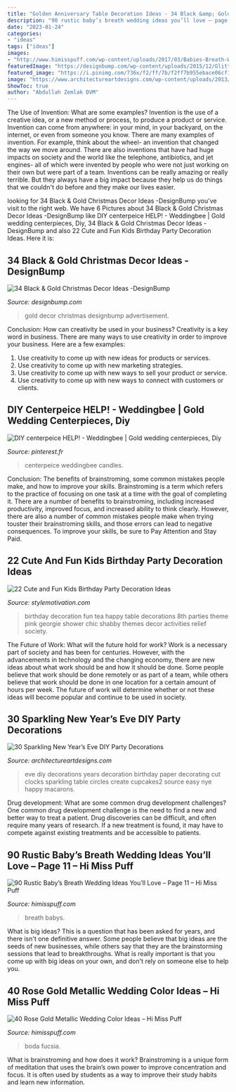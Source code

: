 ```yaml
---
title: "Golden Anniversary Table Decoration Ideas - 34 Black &amp; Gold Christmas Decor Ideas -designbump"
description: "90 rustic baby’s breath wedding ideas you’ll love – page 11 – hi miss puff"
date: "2023-01-24"
categories:
- "ideas"
tags: ["ideas"]
images:
- "http://www.himisspuff.com/wp-content/uploads/2017/03/Babies-Breath-Wedding-Centerpiece.jpg"
featuredImage: "https://designbump.com/wp-content/uploads/2015/12/Glittering-Black-And-Gold-Christmas-Decor-ideas-5.jpg"
featured_image: "https://i.pinimg.com/736x/f2/ff/7b/f2ff7b955ebace06cf1e6e74ed3e641b--british-wedding-centerpiece-ideas.jpg"
image: "https://www.architectureartdesigns.com/wp-content/uploads/2013/12/2016.jpg"
ShowToc: true
author: "Abdullah Zemlak DVM"
---
```



The Use of Invention: What are some examples?
Invention is the use of a creative idea, or a new method or process, to produce a product or service. Invention can come from anywhere: in your mind, in your backyard, on the internet, or even from someone you know. 
There are many examples of invention. For example, think about the wheel- an invention that changed the way we move around. There are also inventions that have had huge impacts on society and the world like the telephone, antibiotics, and jet engines- all of which were invented by people who were not just working on their own but were part of a team. 
Inventions can be really amazing or really terrible. But they always have a big impact because they help us do things that we couldn't do before and they make our lives easier.

	

		
looking for 34 Black &amp; Gold Christmas Decor Ideas -DesignBump you've visit to the right web. We have 6 Pictures about 34 Black &amp; Gold Christmas Decor Ideas -DesignBump like DIY centerpeice HELP! - Weddingbee | Gold wedding centerpieces, Diy, 34 Black &amp; Gold Christmas Decor Ideas -DesignBump and also 22 Cute and Fun Kids Birthday Party Decoration Ideas. Here it is:
		
    
## 34 Black &amp; Gold Christmas Decor Ideas -DesignBump

<img loading=lazy src="https://designbump.com/wp-content/uploads/2015/12/Glittering-Black-And-Gold-Christmas-Decor-ideas-5.jpg" onerror="this.onerror=null;this.src='https://tse1.mm.bing.net/th?id=OIP._AB_uWRmnw__KttoXs4J_gHaLH&amp;pid=15.1';" alt="34 Black &amp; Gold Christmas Decor Ideas -DesignBump">

_Source: designbump.com_

>gold decor christmas designbump advertisement. 

	

Conclusion: How can creativity be used in your business?
Creativity is a key word in business. There are many ways to use creativity in order to improve your business. Here are a few examples:
1. Use creativity to come up with new ideas for products or services.
2. Use creativity to come up with new marketing strategies.
3. Use creativity to come up with new ways to sell your product or service.
4. Use creativity to come up with new ways to connect with customers or clients.

    
## DIY Centerpeice HELP! - Weddingbee | Gold Wedding Centerpieces, Diy

<img loading=lazy src="https://i.pinimg.com/736x/f2/ff/7b/f2ff7b955ebace06cf1e6e74ed3e641b--british-wedding-centerpiece-ideas.jpg" onerror="this.onerror=null;this.src='https://tse4.mm.bing.net/th?id=OIP.fXSvbArjYcyKfNajR5tEXAHaNJ&amp;pid=15.1';" alt="DIY centerpeice HELP! - Weddingbee | Gold wedding centerpieces, Diy">

_Source: pinterest.fr_

>centerpeice weddingbee candles. 

	

Conclusion: The benefits of brainstroming, some common mistakes people make, and how to improve your skills.
Brainstroming is a term which refers to the practice of focusing on one task at a time with the goal of completing it. There are a number of benefits to brainstroming, including increased productivity, improved focus, and increased ability to think clearly. However, there are also a number of common mistakes people make when trying touster their brainstroming skills, and those errors can lead to negative consequences. To improve your skills, be sure to Pay Attention and Stay Paid.

    
## 22 Cute And Fun Kids Birthday Party Decoration Ideas

<img loading=lazy src="https://www.stylemotivation.com/wp-content/uploads/2013/09/23-Cute-and-Fun-Kids-Birthday-Party-Decoration-Ideas-7-620x929.jpg" onerror="this.onerror=null;this.src='https://tse1.mm.bing.net/th?id=OIP.yIcCqb3oeBkJVNmAvZ5y-QHaLG&amp;pid=15.1';" alt="22 Cute and Fun Kids Birthday Party Decoration Ideas">

_Source: stylemotivation.com_

>birthday decoration fun tea happy table decorations 8th parties theme pink georgie shower chic shabby themes decor activities relief society. 

	

The Future of Work: What will the future hold for work?
Work is a necessary part of society and has been for centuries. However, with the advancements in technology and the changing economy, there are new ideas about what work should be and how it should be done. Some people believe that work should be done remotely or as part of a team, while others believe that work should be done in one location for a certain amount of hours per week. The future of work will determine whether or not these ideas will become popular and continue to be used in society.

    
## 30 Sparkling New Year’s Eve DIY Party Decorations

<img loading=lazy src="https://www.architectureartdesigns.com/wp-content/uploads/2013/12/2016.jpg" onerror="this.onerror=null;this.src='https://tse2.mm.bing.net/th?id=OIP.PPIFczu3qIP7d8zKnEy1TwHaKg&amp;pid=15.1';" alt="30 Sparkling New Year’s Eve DIY Party Decorations">

_Source: architectureartdesigns.com_

>eve diy decorations years decoration birthday paper decorating cut clocks sparkling table circles create cupcakes2 source easy nye happy macarons. 

	

Drug development: What are some common drug development challenges?
One common drug development challenge is the need to find a new and better way to treat a patient. Drug discoveries can be difficult, and often require many years of research. If a new treatment is found, it may have to compete against existing treatments and be accessible to patients.

    
## 90 Rustic Baby’s Breath Wedding Ideas You’ll Love – Page 11 – Hi Miss Puff

<img loading=lazy src="http://www.himisspuff.com/wp-content/uploads/2017/03/Babies-Breath-Wedding-Centerpiece.jpg" onerror="this.onerror=null;this.src='https://tse1.mm.bing.net/th?id=OIP.zb96k047oL8al5MusmcrCwHaLH&amp;pid=15.1';" alt="90 Rustic Baby’s Breath Wedding Ideas You’ll Love – Page 11 – Hi Miss Puff">

_Source: himisspuff.com_

>breath babys. 

	

What is big ideas?
This is a question that has been asked for years, and there isn't one definitive answer. Some people believe that big ideas are the seeds of new businesses, while others say that they are the brainstorming sessions that lead to breakthroughs. What is really important is that you come up with big ideas on your own, and don't rely on someone else to help you.

    
## 40 Rose Gold Metallic Wedding Color Ideas – Hi Miss Puff

<img loading=lazy src="https://www.himisspuff.com/wp-content/uploads/2016/11/Rose-Gold-Wedding-Decor.jpg" onerror="this.onerror=null;this.src='https://tse4.mm.bing.net/th?id=OIP.62Alu41pMTrpaEQRnopb-gHaLH&amp;pid=15.1';" alt="40 Rose Gold Metallic Wedding Color Ideas – Hi Miss Puff">

_Source: himisspuff.com_

>boda fucsia. 

	

What is brainstroming and how does it work?
Brainstroming is a unique form of meditation that uses the brain’s own power to improve concentration and focus. It is often used by students as a way to improve their study habits and learn new information.

